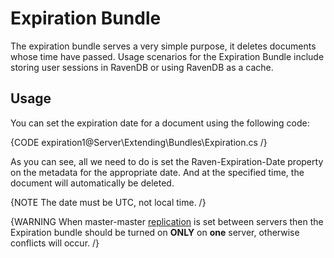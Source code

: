 # Expiration Bundle

The expiration bundle serves a very simple purpose, it deletes documents whose time have passed. Usage scenarios for the Expiration Bundle include storing user sessions in RavenDB or using RavenDB as a cache.

## Usage
You can set the expiration date for a document using the following code:

{CODE expiration1@Server\Extending\Bundles\Expiration.cs /}

As you can see, all we need to do is set the Raven-Expiration-Date property on the metadata for the appropriate date. And at the specified time, the document will automatically be deleted.

{NOTE The date must be UTC, not local time. /}

{WARNING When master-master [replication](../../scaling-out/replication) is set between servers then the Expiration bundle should be turned on **ONLY** on **one** server, otherwise conflicts will occur. /}